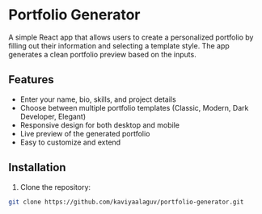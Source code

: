 # Portfolio Generator

A simple React app that allows users to create a personalized portfolio by filling out their information and selecting a template style. The app generates a clean portfolio preview based on the inputs.

## Features

- Enter your name, bio, skills, and project details
- Choose between multiple portfolio templates (Classic, Modern, Dark Developer, Elegant)
- Responsive design for both desktop and mobile
- Live preview of the generated portfolio
- Easy to customize and extend

## Installation

1. Clone the repository:

```bash
git clone https://github.com/kaviyaalaguv/portfolio-generator.git
